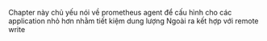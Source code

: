 Chapter này chủ yếu nói về prometheus agent để cấu hình cho các application nhỏ hơn nhằm tiết kiệm dung lượng
Ngoài ra kết hợp với remote write